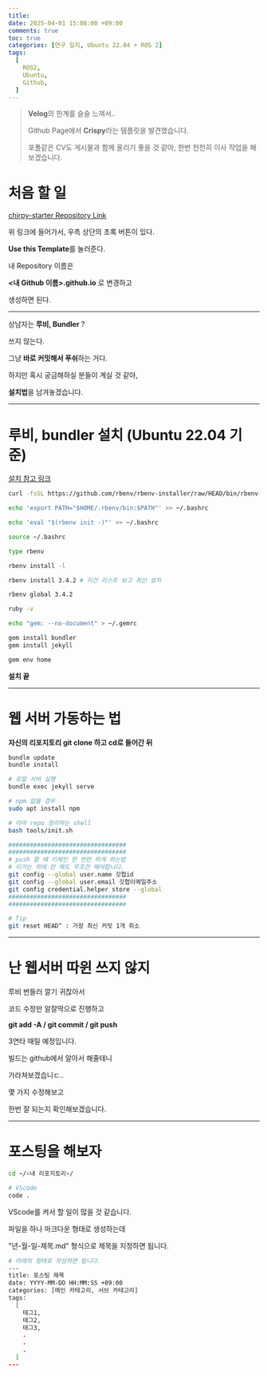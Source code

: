 ```yaml
---
title:
date: 2025-04-01 15:08:00 +09:00
comments: true
toc: true
categories: [연구 일지, Ubuntu 22.04 + ROS 2]
tags:
  [
    ROS2,
    Ubuntu,
    Github,
  ]
---
```


> **Velog**의 한계를 슬슬 느껴서..
>
> Github Page에서 **Crispy**라는 템플릿을 발견했습니다.
>
> 포폴같은 CV도 게시물과 함께 올리기 좋을 것 같아,
> 한번 천천히 이사 작업을 해보겠습니다.


# 처음 할 일

[chirpy-starter Repository Link](https://github.com/cotes2020/chirpy-starter)

위 링크에 들어가서, 우측 상단의 초록 버튼이 있다.

**Use this Template**를 눌러준다.
<br>

내 Repository 이름은

<b><내 Github 이름>.github.io</b> 로 변경하고

생성하면 된다.

---

상남자는 **루비, Bundler** ?

쓰지 않는다.
<br>

그냥 **바로 커밋해서 푸쉬**하는 거다.

하지만 혹시 궁금해하실 분들이 계실 것 같아,

**설치법**을 남겨놓겠습니다.

---

# 루비, bundler 설치 (Ubuntu 22.04 기준)

[설치 참고 링크](https://www.digitalocean.com/community/tutorials/how-to-install-ruby-on-rails-with-rbenv-on-ubuntu-22-04)

```bash
curl -fsSL https://github.com/rbenv/rbenv-installer/raw/HEAD/bin/rbenv-installer | bash

echo 'export PATH="$HOME/.rbenv/bin:$PATH"' >> ~/.bashrc

echo 'eval "$(rbenv init -)"' >> ~/.bashrc

source ~/.bashrc

type rbenv

rbenv install -l

rbenv install 3.4.2 # 이건 리스트 보고 최신 설치

rbenv global 3.4.2

ruby -v

echo "gem: --no-document" > ~/.gemrc

gem install bundler
gem install jekyll

gem env home
```

**설치 끝**

---

# 웹 서버 가동하는 법

**자신의 리포지토리 git clone 하고 cd로 들어간 뒤**

```bash
bundle update
bundle install

# 로컬 서버 실행
bundle exec jekyll serve

# npm 없을 경우
sudo apt install npm

# 아마 repo 정리하는 shell
bash tools/init.sh

#################################
#################################
# push 할 때 키체인 한 번만 하게 하는법
# 이거는 위에 안 해도 무조건 해야합니다.
git config --global user.name 깃헙id
git config --global user.email 깃헙이메일주소
git config credential.helper store --global
#################################
#################################

# Tip
git reset HEAD^ : 가장 최신 커밋 1개 취소 
```
-------------------------------------------

# 난 웹서버 따윈 쓰지 않지

루비 번들러 깔기 귀찮아서

코드 수정만 알잘딱으로 진행하고

**git add -A / git commit / git push**

3연타 때릴 예정입니다.
<br>

빌드는 github에서 알아서 해줄테니

가라쳐보겠습니ㄷ..
<br>

몇 가지 수정해보고

한번 잘 되는지 확인해보겠습니다.

---

# 포스팅을 해보자

```bash
cd ~/<내 리포지토리>/

# VScode
code .
```

VScode를 켜서 할 일이 많을 것 같습니다.

파일을 하나 마크다운 형태로 생성하는데

"년-월-일-제목.md" 형식으로 제목을 지정하면 됩니다.

```bash
# 아래의 형태로 작성하면 됩니다.
---
title: 포스팅 제목
date: YYYY-MM-DD HH:MM:SS +09:00
categories: [메인 카테고리, 서브 카테고리]
tags:
  [
    태그1,
    태그2,
    태그3,
    .
    .
    .
  ]
---
```


